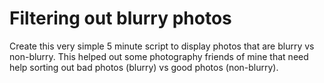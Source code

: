 # Filtering out blurry photos

Create this very simple 5 minute script to display photos that are blurry vs non-blurry. This helped out some photography friends of mine that need help sorting out bad photos (blurry) vs good photos (non-blurry).
